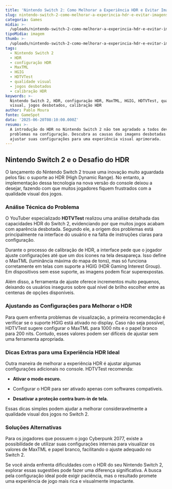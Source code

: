 ```yaml
---
title: 'Nintendo Switch 2: Como Melhorar a Experiência HDR e Evitar Imagens Desbotadas'
slug: nintendo-switch-2-como-melhorar-a-experincia-hdr-e-evitar-imagens-desbotadas
categoria: Games
midia: >-
  /uploads/nintendo-switch-2-como-melhorar-a-experincia-hdr-e-evitar-imagens-desbotadas-thumb.jpg
tipoMidia: imagem
thumb: >-
  /uploads/nintendo-switch-2-como-melhorar-a-experincia-hdr-e-evitar-imagens-desbotadas-thumb.jpg
tags:
  - Nintendo Switch 2
  - HDR
  - configuração HDR
  - MaxTML
  - HGIG
  - HDTVTest
  - qualidade visual
  - jogos desbotados
  - calibração HDR
keywords: >-
  Nintendo Switch 2, HDR, configuração HDR, MaxTML, HGIG, HDTVTest, qualidade
  visual, jogos desbotados, calibração HDR
author: Pablo Moura
fonte: GameSpot
data: '2025-06-20T08:10:00.000Z'
resumo: >-
  A introdução do HDR no Nintendo Switch 2 não tem agradado a todos devido a
  problemas na configuração. Descubra as causas das imagens desbotadas e como
  ajustar suas configurações para uma experiência visual aprimorada.
---
```


## Nintendo Switch 2 e o Desafio do HDR

O lançamento do Nintendo Switch 2 trouxe uma inovação muito aguardada pelos fãs: o suporte ao HDR (High Dynamic Range). No entanto, a implementação dessa tecnologia na nova versão do console deixou a desejar, fazendo com que muitos jogadores fiquem frustrados com a qualidade visual dos jogos.

### Análise Técnica do Problema

O YouTuber especializado **HDTVTest** realizou uma análise detalhada das capacidades HDR do Switch 2, evidenciando por que muitos jogos acabam com aparência desbotada. Segundo ele, a origem dos problemas está principalmente na interface do usuário e na falta de instruções claras para configuração.

Durante o processo de calibração de HDR, a interface pede que o jogador ajuste configurações até que um dos ícones na tela desapareça. Isso define o MaxTML (luminância máxima do mapa de tons), mas só funciona corretamente em telas com suporte a HGIG (HDR Gaming Interest Group). Em dispositivos sem esse suporte, as imagens podem ficar superexpostas.

Além disso, a ferramenta de ajuste oferece incrementos muito pequenos, deixando os usuários inseguros sobre qual nível de brilho escolher entre as centenas de opções disponíveis.

### Ajustando as Configurações para Melhorar o HDR

Para quem enfrenta problemas de visualização, a primeira recomendação é verificar se o suporte HGIG está ativado no display. Caso não seja possível, HDTVTest sugere configurar o MaxTML para 1000 nits e o papel branco para 200 nits. Contudo, esses valores podem ser difíceis de ajustar sem uma ferramenta apropriada.

### Dicas Extras para uma Experiência HDR Ideal

Outra maneira de melhorar a experiência HDR é ajustar algumas configurações adicionais no console. HDTVTest recomenda:

- **Ativar o modo escuro.**

- Configurar o HDR para ser ativado apenas com softwares compatíveis.

- **Desativar a proteção contra burn-in de tela.**

Essas dicas simples podem ajudar a melhorar consideravelmente a qualidade visual dos jogos no Switch 2.

### Soluções Alternativas

Para os jogadores que possuem o jogo Cyberpunk 2077, existe a possibilidade de utilizar suas configurações internas para visualizar os valores de MaxTML e papel branco, facilitando o ajuste adequado no Switch 2.

Se você ainda enfrenta dificuldades com o HDR do seu Nintendo Switch 2, explorar essas sugestões pode fazer uma diferença significativa. A busca pela configuração ideal pode exigir paciência, mas o resultado promete uma experiência de jogo mais rica e visualmente impactante.
